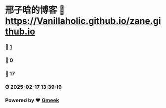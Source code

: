 # 邢子晗的博客 :link: https://Vanillaholic.github.io/zane.github.io 
### :page_facing_up: [1](https://Vanillaholic.github.io/zane.github.io/tag.html) 
### :speech_balloon: 0 
### :hibiscus: 17 
### :alarm_clock: 2025-02-17 13:39:19 
### Powered by :heart: [Gmeek](https://github.com/Meekdai/Gmeek)
